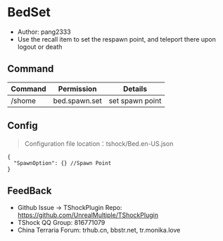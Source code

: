 # BedSet

- Author: pang2333
- Use the recall item to set the respawn point, and teleport there upon logout or death
  

## Command

| Command |  Permission   |     Details     |
|---------|:-------------:|:---------------:|
| /shome	 | bed.spawn.set | set spawn point |


## Config
> Configuration file location：tshock/Bed.en-US.json
```json5
{
  "SpawnOption": {} //Spawn Point
}
```
## FeedBack
- Github Issue -> TShockPlugin Repo: https://github.com/UnrealMultiple/TShockPlugin
- TShock QQ Group: 816771079
- China Terraria Forum: trhub.cn, bbstr.net, tr.monika.love